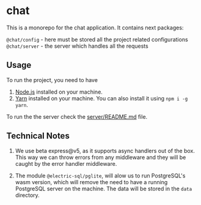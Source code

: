 # chat

This is a monorepo for the chat application. It contains next packages:

`@chat/config` - here must be stored all the project related configurations
`@chat/server` - the server which handles all the requests

## Usage
To run the project, you need to have
1. [Node.js](https://nodejs.org/en/) installed on your machine.
2. [Yarn](https://yarnpkg.com/) installed on your machine. You can also install it using `npm i -g yarn`.

To run the the server check the [server/README.md](./packages/server/README.md) file.


## Technical Notes

1. We use beta express@v5, as it supports async handlers out of the box. This way we can throw errors
from any middleware and they will be caught by the error handler middleware.

2. The module `@electric-sql/pglite`, will alow us to run PostgreSQL's wasm version, which will remove
the need to have a running PostgreSQL server on the machine. The data will be stored in the `data` directory.

